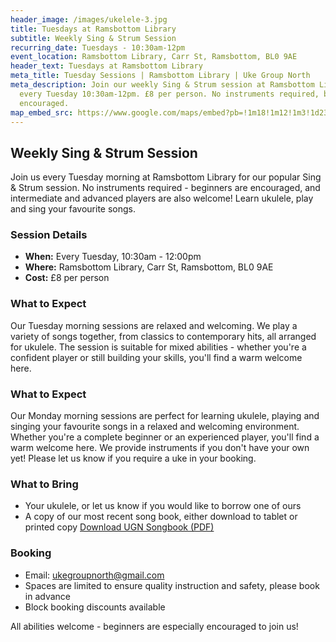 ```yaml
---
header_image: /images/ukelele-3.jpg
title: Tuesdays at Ramsbottom Library
subtitle: Weekly Sing & Strum Session
recurring_date: Tuesdays - 10:30am-12pm
event_location: Ramsbottom Library, Carr St, Ramsbottom, BL0 9AE
header_text: Tuesdays at Ramsbottom Library
meta_title: Tuesday Sessions | Ramsbottom Library | Uke Group North
meta_description: Join our weekly Sing & Strum session at Ramsbottom Library
  every Tuesday 10:30am-12pm. £8 per person. No instruments required, beginners
  encouraged.
map_embed_src: https://www.google.com/maps/embed?pb=!1m18!1m12!1m3!1d2364.8881404900885!2d-2.3221926228513086!3d53.64896667237872!2m3!1f0!2f0!3f0!3m2!1i1024!2i768!4f13.1!3m3!1m2!1s0x487ba372b6eeae45%3A0x70c8e1727daabd13!2sRamsbottom%20Library!5e0!3m2!1sen!2snl!4v1757042554281!5m2!1sen!2snl
---
```

## Weekly Sing & Strum Session

Join us every Tuesday morning at Ramsbottom Library for our popular Sing & Strum session. No instruments required - beginners are encouraged, and intermediate and advanced players are also welcome! Learn ukulele, play and sing your favourite songs.

### Session Details

- **When:** Every Tuesday, 10:30am - 12:00pm
- **Where:** Ramsbottom Library, Carr St, Ramsbottom, BL0 9AE
- **Cost:** £8 per person

### What to Expect

Our Tuesday morning sessions are relaxed and welcoming. We play a variety of songs together, from classics to contemporary hits, all arranged for ukulele. The session is suitable for mixed abilities - whether you're a confident player or still building your skills, you'll find a warm welcome here.

### What to Expect

Our Monday morning sessions are perfect for learning ukulele, playing and singing your favourite songs in a relaxed and welcoming environment. Whether you're a complete beginner or an experienced player, you'll find a warm welcome here. We provide instruments if you don't have your own yet! Please let us know if you require a uke in your booking.

### What to Bring

- Your ukulele, or let us know if you would like to borrow one of ours
- A copy of our most recent song book, either download to tablet or printed copy
[Download UGN Songbook (PDF)](/assets/UGN_Songbook_1.1.pdf)

### Booking

- Email: [ukegroupnorth@gmail.com](mailto:ukegroupnorth@gmail.com)
- Spaces are limited to ensure quality instruction and safety, please book in advance
- Block booking discounts available

All abilities welcome - beginners are especially encouraged to join us!